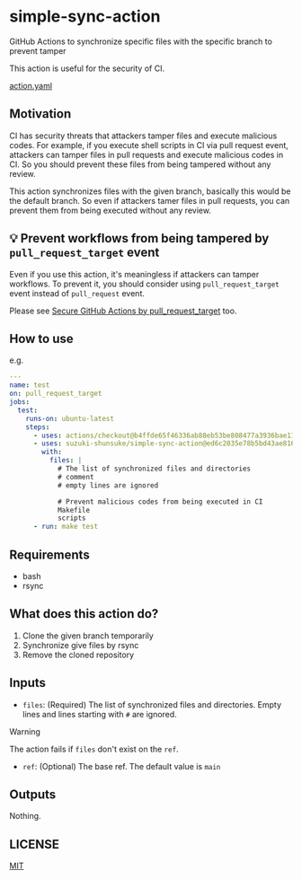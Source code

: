 # simple-sync-action

GitHub Actions to synchronize specific files with the specific branch to prevent tamper

This action is useful for the security of CI.

[action.yaml](action.yaml)

## Motivation

CI has security threats that attackers tamper files and execute malicious codes.
For example, if you execute shell scripts in CI via pull request event, attackers can tamper files in pull requests and execute malicious codes in CI.
So you should prevent these files from being tampered without any review.

This action synchronizes files with the given branch, basically this would be the default branch.
So even if attackers tamer files in pull requests, you can prevent them from being executed without any review.

## :bulb: Prevent workflows from being tampered by `pull_request_target` event

Even if you use this action, it's meaningless if attackers can tamper workflows.
To prevent it, you should consider using `pull_request_target` event instead of `pull_request` event.

Please see [Secure GitHub Actions by pull_request_target](https://dev.to/suzukishunsuke/secure-github-actions-by-pullrequesttarget-641) too.

## How to use

e.g.

```yaml
---
name: test
on: pull_request_target
jobs:
  test:
    runs-on: ubuntu-latest
    steps:
      - uses: actions/checkout@b4ffde65f46336ab88eb53be808477a3936bae11 # v4.1.1
      - uses: suzuki-shunsuke/simple-sync-action@ed6c2035e78b5bd43ae8167446f00755692ca06c # v0.1.0
        with:
          files: |
            # The list of synchronized files and directories
            # comment
            # empty lines are ignored

            # Prevent malicious codes from being executed in CI
            Makefile
            scripts
      - run: make test
```

## Requirements

- bash
- rsync

## What does this action do?

1. Clone the given branch temporarily
2. Synchronize give files by rsync
3. Remove the cloned repository

## Inputs

- `files`: (Required) The list of synchronized files and directories. Empty lines and lines starting with `#` are ignored.

> [!WARNING]
> The action fails if `files` don't exist on the `ref`.

- `ref`: (Optional) The base ref. The default value is `main`

## Outputs

Nothing.

## LICENSE

[MIT](LICENSE)
